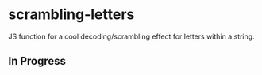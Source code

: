 # scrambling-letters
JS function for a cool decoding/scrambling effect for letters within a string.

## In Progress
